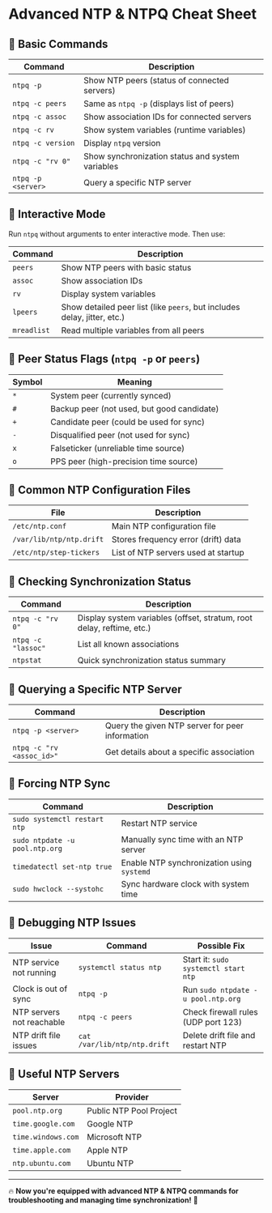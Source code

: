 # Advanced NTP & NTPQ Cheat Sheet

## 🔹 Basic Commands

| Command | Description |
|---------|-------------|
| `ntpq -p` | Show NTP peers (status of connected servers) |
| `ntpq -c peers` | Same as `ntpq -p` (displays list of peers) |
| `ntpq -c assoc` | Show association IDs for connected servers |
| `ntpq -c rv` | Show system variables (runtime variables) |
| `ntpq -c version` | Display `ntpq` version |
| `ntpq -c "rv 0"` | Show synchronization status and system variables |
| `ntpq -p <server>` | Query a specific NTP server |

## 🔹 Interactive Mode  
Run `ntpq` without arguments to enter interactive mode. Then use:

| Command | Description |
|---------|-------------|
| `peers` | Show NTP peers with basic status |
| `assoc` | Show association IDs |
| `rv` | Display system variables |
| `lpeers` | Show detailed peer list (like `peers`, but includes delay, jitter, etc.) |
| `mreadlist` | Read multiple variables from all peers |

## 🔹 Peer Status Flags (`ntpq -p` or `peers`)

| Symbol | Meaning |
|--------|---------|
| `*` | System peer (currently synced) |
| `#` | Backup peer (not used, but good candidate) |
| `+` | Candidate peer (could be used for sync) |
| `-` | Disqualified peer (not used for sync) |
| `x` | Falseticker (unreliable time source) |
| `o` | PPS peer (high-precision time source) |

## 🔹 Common NTP Configuration Files

| File | Description |
|------|-------------|
| `/etc/ntp.conf` | Main NTP configuration file |
| `/var/lib/ntp/ntp.drift` | Stores frequency error (drift) data |
| `/etc/ntp/step-tickers` | List of NTP servers used at startup |

## 🔹 Checking Synchronization Status

| Command | Description |
|---------|-------------|
| `ntpq -c "rv 0"` | Display system variables (offset, stratum, root delay, reftime, etc.) |
| `ntpq -c "lassoc"` | List all known associations |
| `ntpstat` | Quick synchronization status summary |

## 🔹 Querying a Specific NTP Server

| Command | Description |
|---------|-------------|
| `ntpq -p <server>` | Query the given NTP server for peer information |
| `ntpq -c "rv <assoc_id>"` | Get details about a specific association |

## 🔹 Forcing NTP Sync

| Command | Description |
|---------|-------------|
| `sudo systemctl restart ntp` | Restart NTP service |
| `sudo ntpdate -u pool.ntp.org` | Manually sync time with an NTP server |
| `timedatectl set-ntp true` | Enable NTP synchronization using `systemd` |
| `sudo hwclock --systohc` | Sync hardware clock with system time |

## 🔹 Debugging NTP Issues

| Issue | Command | Possible Fix |
|-------|---------|--------------|
| NTP service not running | `systemctl status ntp` | Start it: `sudo systemctl start ntp` |
| Clock is out of sync | `ntpq -p` | Run `sudo ntpdate -u pool.ntp.org` |
| NTP servers not reachable | `ntpq -c peers` | Check firewall rules (UDP port 123) |
| NTP drift file issues | `cat /var/lib/ntp/ntp.drift` | Delete drift file and restart NTP |

## 🔹 Useful NTP Servers

| Server | Provider |
|--------|----------|
| `pool.ntp.org` | Public NTP Pool Project |
| `time.google.com` | Google NTP |
| `time.windows.com` | Microsoft NTP |
| `time.apple.com` | Apple NTP |
| `ntp.ubuntu.com` | Ubuntu NTP |

---

🔥 **Now you're equipped with advanced NTP & NTPQ commands for troubleshooting and managing time synchronization!** 🚀
